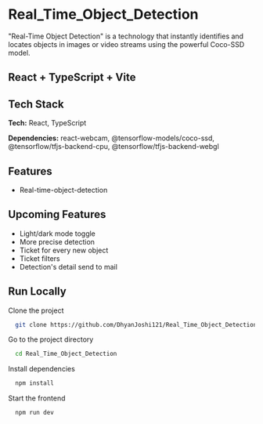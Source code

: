 # Real_Time_Object_Detection

"Real-Time Object Detection" is a technology that instantly identifies and locates objects in images or video streams using the powerful Coco-SSD model.

## React + TypeScript + Vite

## Tech Stack

**Tech:** React, TypeScript

**Dependencies:** react-webcam, @tensorflow-models/coco-ssd, @tensorflow/tfjs-backend-cpu, @tensorflow/tfjs-backend-webgl

## Features

- Real-time-object-detection

## Upcoming Features

- Light/dark mode toggle
- More precise detection
- Ticket for every new object
- Ticket filters
- Detection's detail send to mail

## Run Locally

Clone the project

```bash
  git clone https://github.com/DhyanJoshi121/Real_Time_Object_Detection.git
```

Go to the project directory

```bash
  cd Real_Time_Object_Detection
```

Install dependencies

```bash
  npm install
```

Start the frontend

```bash
  npm run dev
```
